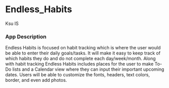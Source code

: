 # Endless_Habits
 Ksu IS

### App Description
Endless Habits is focused on habit tracking which is where the user would be able to enter their daily goals/tasks. It will make it easy to keep track of which habits they do and do not complete each day/week/month. Along with habit tracking Endless Habits includes places for the user to make To-Do lists and a Calendar view where they can input their important upcoming dates. Users will be able to customize the fonts, headers, text colors, border, and even add photos. 


